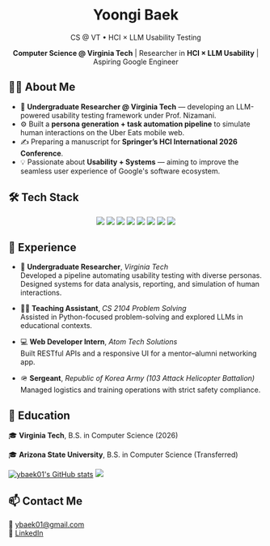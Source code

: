 <h1 align="center">Yoongi Baek</h1>
<p align="center">CS @ VT • HCI × LLM Usability Testing</p>

<p align="center">
  <b>Computer Science @ Virginia Tech</b> | Researcher in <b>HCI × LLM Usability</b> | Aspiring Google Engineer
</p>

## 👨‍💻 About Me
- 🧠 **Undergraduate Researcher @ Virginia Tech** — developing an LLM-powered usability testing framework under Prof. Nizamani.  
- ⚙️ Built a **persona generation + task automation pipeline** to simulate human interactions on the Uber Eats mobile web.  
- ✍️ Preparing a manuscript for **Springer’s HCI International 2026 Conference**.  
- 💡 Passionate about **Usability + Systems** — aiming to improve the seamless user experience of Google's software ecosystem.  

## 🛠️ Tech Stack
<p align="center">
  <img src="https://img.shields.io/badge/Python-3776AB?logo=python&logoColor=white"/>
  <img src="https://img.shields.io/badge/Java-ED8B00?logo=openjdk&logoColor=white"/>
  <img src="https://img.shields.io/badge/Kotlin-7F52FF?logo=kotlin&logoColor=white"/>
  <img src="https://img.shields.io/badge/JavaScript-F7DF1E?logo=javascript&logoColor=black"/>
  <img src="https://img.shields.io/badge/Node.js-339933?logo=node.js&logoColor=white"/>
  <img src="https://img.shields.io/badge/MongoDB-47A248?logo=mongodb&logoColor=white"/>
  <img src="https://img.shields.io/badge/LaTeX-008080?logo=latex&logoColor=white"/>
  <img src="https://img.shields.io/badge/Git-F05032?logo=git&logoColor=white"/>
</p>

## 🚀 Experience
- 🧪 **Undergraduate Researcher**, *Virginia Tech*  
  Developed a pipeline automating usability testing with diverse personas.  
  Designed systems for data analysis, reporting, and simulation of human interactions.

- 🧑‍🏫 **Teaching Assistant**, *CS 2104 Problem Solving*  
  Assisted in Python-focused problem-solving and explored LLMs in educational contexts.  

- 💻 **Web Developer Intern**, *Atom Tech Solutions*  
  Built RESTful APIs and a responsive UI for a mentor–alumni networking app.  

- 🪖 **Sergeant**, *Republic of Korea Army (103 Attack Helicopter Battalion)*  
  Managed logistics and training operations with strict safety compliance.

## 🧠 Education
🎓 **Virginia Tech**, B.S. in Computer Science (2026)  

🎓 **Arizona State University**, B.S. in Computer Science (Transferred)

[![ybaek01's GitHub stats](https://github-readme-stats.vercel.app/api?username=ybaek01)](https://github.com/ybaek01/github-readme-stats)
![](https://visitor-badge.glitch.me/badge?page_id=ybaek01)

## 📫 Contact Me
📧 ybaek01@gmail.com  
💼 [LinkedIn](https://www.linkedin.com/in/yoongi-baek-65392737a/)  
